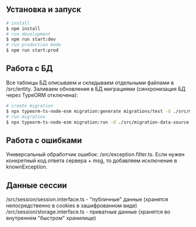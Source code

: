## Установка и запуск

```bash
# install
$ npm install
# run development
$ npm run start:dev
# run production mode
$ npm run start:prod
```


## Работа с БД

Все таблицы БД описываем и складываем отдельными файлами в /src/entity.
Заливаем обновления в БД миграциями (синхронизация БД через TypeORM отключена):
```bash
# create migration
$ npx typeorm-ts-node-esm migration:generate migrations/test -d ./src/migration-data-source.ts
# run migration
$ npx typeorm-ts-node-esm migration:run -d ./src/migration-data-source.ts
```

## Работа с ошибками

Универсальный обработчик ошибок: /src/exception.filter.ts.
Если нужен конкретный код ответа сервера + msg, то добавляем исключение в knownException.

## Данные сессии

/src/session/session.interface.ts - "публичные" данные (хранятся непосредственно в cookies в зашифрованном виде)
/src/session/storage.interface.ts - приватные данные (хранятся во внутреннем "быстром" хранилище)